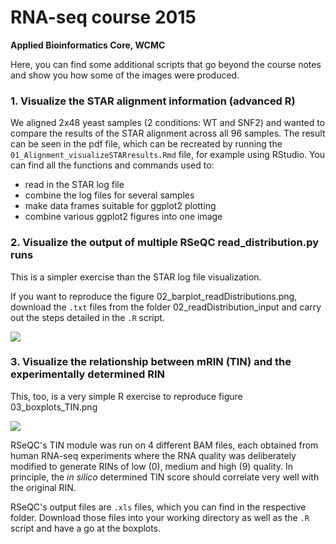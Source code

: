 # RNA-seq course 2015

__Applied Bioinformatics Core, WCMC__

Here, you can find some additional scripts that go beyond the course notes and show you how some of the images were produced.

### 1. Visualize the STAR alignment information (advanced R)

We aligned 2x48 yeast samples (2 conditions: WT and SNF2) and wanted to compare the results of the STAR alignment across all 96 samples.
The result can be seen in the pdf file, which can be recreated by running the `01_Alignment_visualizeSTARresults.Rmd` file, for example using RStudio.
You can find all the functions and commands used to:

* read in the STAR log file
* combine the log files for several samples
* make data frames suitable for ggplot2 plotting
* combine various ggplot2 figures into one image


### 2. Visualize the output of multiple RSeQC read_distribution.py runs

This is a simpler exercise than the STAR log file visualization.

If you want to reproduce the figure 02_barplot_readDistributions.png, download the `.txt` files from the folder 02_readDistribution_input and carry out the steps detailed in the `.R` script.

![](https://raw.githubusercontent.com/friedue/course_RNA-seq2015/master/02_barplot_readDistributions.png)

### 3. Visualize the relationship between mRIN (TIN) and the experimentally determined RIN

This, too, is a very simple R exercise to reproduce figure 03_boxplots_TIN.png

![](https://raw.githubusercontent.com/friedue/course_RNA-seq2015/master/03_boxplots_TIN.png)

RSeQC's TIN module was run on 4 different BAM files, each obtained from human RNA-seq experiments where the RNA quality was deliberately modified to generate RINs of low (0), medium and high (9) quality.
In principle, the _in silico_ determined TIN score should correlate very well with the original RIN.

RSeQC's output files are `.xls` files, which you can find in the respective folder.
Download those files into your working directory as well as the `.R` script and have a go at the boxplots.
